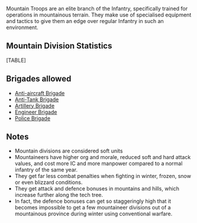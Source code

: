 Mountain Troops are an elite branch of the Infantry, specifically
trained for operations in mountainous terrain. They make use of
specialised equipment and tactics to give them an edge over regular
Infantry in such an environment.

##  Mountain Division Statistics 

[TABLE]

##  Brigades allowed 

-   [Anti-aircraft
    Brigade](/wiki/Anti-aircraft_Brigade "Anti-aircraft Brigade")
-   [Anti-Tank Brigade](/wiki/Anti-Tank_Brigade "Anti-Tank Brigade")
-   [Artillery Brigade](/wiki/Artillery_Brigade "Artillery Brigade")
-   [Engineer Brigade](/wiki/Engineer_Brigade "Engineer Brigade")
-   [Police Brigade](/wiki/Police_Brigade "Police Brigade")

##  Notes 

-   Mountain divisions are considered soft units
-   Mountaineers have higher org and morale, reduced soft and hard
    attack values, and cost more IC and more manpower compared to a
    normal infantry of the same year.
-   They get far less combat penalties when fighting in winter, frozen,
    snow or even blizzard conditions.
-   They get attack and defence bonuses in mountains and hills, which
    increase further along the tech tree.
-   In fact, the defence bonuses can get so staggeringly high that it
    becomes impossible to get a few mountaineer divisions out of a
    mountainous province during winter using conventional warfare.
